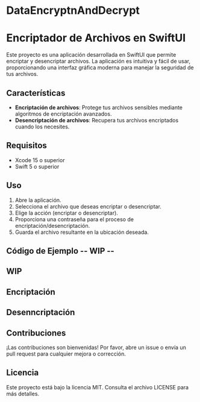 # DataEncryptnAndDecrypt

# Encriptador de Archivos en SwiftUI

Este proyecto es una aplicación desarrollada en SwiftUI que permite encriptar y desencriptar archivos. La aplicación es intuitiva y fácil de usar, proporcionando una interfaz gráfica moderna para manejar la seguridad de tus archivos.

## Características

- **Encriptación de archivos**: Protege tus archivos sensibles mediante algoritmos de encriptación avanzados.
- **Desencriptación de archivos**: Recupera tus archivos encriptados cuando los necesites.

## Requisitos

- Xcode 15 o superior
- Swift 5 o superior

## Uso

1. Abre la aplicación.
2. Selecciona el archivo que deseas encriptar o desencriptar.
3. Elige la acción (encriptar o desencriptar).
4. Proporciona una contraseña para el proceso de encriptación/desencriptación.
5. Guarda el archivo resultante en la ubicación deseada.

## Código de Ejemplo -- WIP --

## WIP
## Encriptación
## Desenncriptación

## Contribuciones

¡Las contribuciones son bienvenidas! Por favor, abre un issue o envía un pull request para cualquier mejora o corrección.

## Licencia

Este proyecto está bajo la licencia MIT. Consulta el archivo LICENSE para más detalles.
